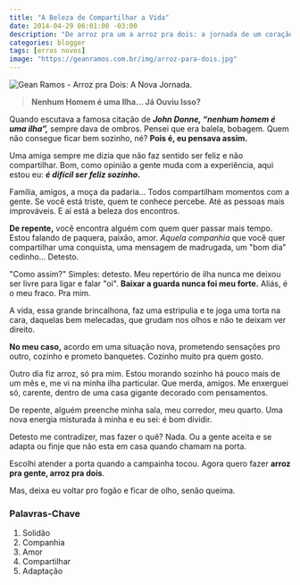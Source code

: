 ```yaml
---
title: "A Beleza de Compartilhar a Vida"
date: 2014-04-29 06:01:00 -03:00
description: "De arroz pra um a arroz pra dois: a jornada de um coração."
categories: blogger
tags: [erros novos]
image: "https://geanramos.com.br/img/arroz-para-dois.jpg"
---
```


![Gean Ramos - Arroz pra Dois: A Nova Jornada.](https://geanramos.com.br/img/arroz-para-dois.jpg)

> **Nenhum Homem é uma Ilha... Já Ouviu Isso?**

Quando escutava a famosa citação de ***John Donne, “nenhum homem é uma ilha”,*** sempre dava de ombros. Pensei que era balela, bobagem. Quem não consegue ficar bem sozinho, né? **Pois é, eu pensava assim.**

Uma amiga sempre me dizia que não faz sentido ser feliz e não compartilhar. Bom, como opinião a gente muda com a experiência, aqui estou eu: ***é difícil ser feliz sozinho*.**

Família, amigos, a moça da padaria... Todos compartilham momentos com a gente. Se você está triste, quem te conhece percebe. Até as pessoas mais improváveis. E aí está a beleza dos encontros.

**De repente,** você encontra alguém com quem quer passar mais tempo. Estou falando de paquera, paixão, amor. *Aquela companhia* que você quer compartilhar uma conquista, uma mensagem de madrugada, um "bom dia" cedinho... Detesto.

"Como assim?" Simples: detesto. Meu repertório de ilha nunca me deixou ser livre para ligar e falar "oi". **Baixar a guarda nunca foi meu forte.** Aliás, é o meu fraco. Pra mim.

A vida, essa grande brincalhona, faz uma estripulia e te joga uma torta na cara, daquelas bem melecadas, que grudam nos olhos e não te deixam ver direito.

**No meu caso,** acordo em uma situação nova, prometendo sensações pro outro, cozinho e prometo banquetes. Cozinho muito pra quem gosto.

Outro dia fiz arroz, só pra mim. Estou morando sozinho há pouco mais de um mês e, me vi na minha ilha particular. Que merda, amigos. Me enxerguei só, carente, dentro de uma casa gigante decorado com pensamentos.

De repente, alguém preenche minha sala, meu corredor, meu quarto. Uma nova energia misturada à minha e eu sei: é bom dividir.

Detesto me contradizer, mas fazer o quê? Nada. Ou a gente aceita e se adapta ou finje que não esta em casa quando chamam na porta.

Escolhi atender a porta quando a campainha tocou. Agora quero fazer **arroz pra gente, arroz pra dois**.

Mas, deixa eu voltar pro fogão e ficar de olho, senão queima.

### Palavras-Chave
1. Solidão
2. Companhia
3. Amor
4. Compartilhar
5. Adaptação